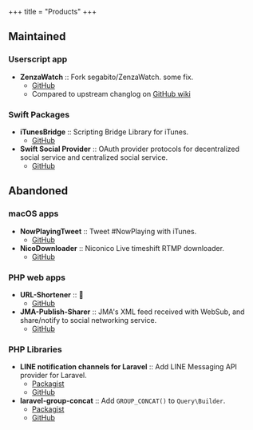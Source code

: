+++
title = "Products"
+++

## Maintained

### Userscript app
- **ZenzaWatch** :: Fork segabito/ZenzaWatch. some fix.
  - [GitHub](https://github.com/kphrx/ZenzaWatch)
  - Compared to upstream changlog on [GitHub wiki](https://github.com/kphrx/ZenzaWatch/wiki/%E4%B8%8A%E6%B5%81%E3%81%8B%E3%82%89%E3%81%AE%E5%A4%89%E6%9B%B4)

### Swift Packages
- **iTunesBridge** :: Scripting Bridge Library for iTunes.
  - [GitHub](https://github.com/nowplayingtweet/iTunesBridge)
- **Swift Social Provider** :: OAuth provider protocols for decentralized social service and centralized social service.
  - [GitHub](https://github.com/nowplayingtweet/swift-social-provider)


## Abandoned

### macOS apps
- **NowPlayingTweet** :: Tweet #NowPlaying with iTunes.
  - [GitHub](https://github.com/nowplayingtweet/NowPlayingTweet)
- **NicoDownloader** :: Niconico Live timeshift RTMP downloader.
  - [GitHub](https://github.com/kpherox/NicoDownloader)

### PHP web apps
- **URL-Shortener** :: :shrug:
  - [GitHub](https://github.com/kpherox/URL-Shortener)
- **JMA-Publish-Sharer** :: JMA's XML feed received with WebSub, and share/notify to social networking service.
  - [GitHub](https://github.com/kpherox/JMA-Publish-Sharer)

### PHP Libraries
- **LINE notification channels for Laravel** :: Add LINE Messaging API provider for Laravel.
  - [Packagist](https://packagist.org/packages/kpherox/laravel-notification-line)
  - [GitHub](https://github.com/kpherox/laravel-notification-line)
- **laravel-group-concat** :: Add `GROUP_CONCAT()` to `Query\Builder`.
  - [Packagist](https://packagist.org/packages/kpherox/laravel-group-concat)
  - [GitHub](https://github.com/kpherox/laravel-group-concat)
